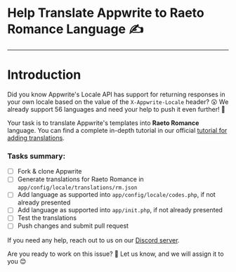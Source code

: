 # Help Translate Appwrite to Raeto Romance Language ✍️

---

# Introduction

Did you know Appwrite's Locale API has support for returning responses in your own locale based on the value of the `X-Appwrite-Locale` header? 😮 We already support 56 languages and need your help to push it even further! 💪

Your task is to translate Appwrite's templates into **Raeto Romance** language. You can find a complete in-depth tutorial in our official [tutorial for adding translations](https://github.com/appwrite/appwrite/blob/master/docs/tutorials/add-translations.md).

### Tasks summary:

- [ ] Fork & clone Appwrite
- [ ] Generate translations for Raeto Romance in `app/config/locale/translations/rm.json`
- [ ] Add language as supported into `app/config/locale/codes.php`, if not already presented
- [ ] Add language as supported into `app/init.php`, if not already presented
- [ ] Test the translations
- [ ] Push changes and submit pull request

If you need any help, reach out to us on our [Discord server](https://discord.gg/GSeTUeA).

Are you ready to work on this issue? 🤔 Let us know, and we will assign it to you 😊
